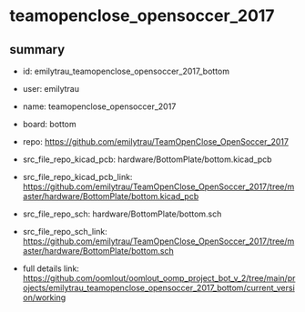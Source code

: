 # teamopenclose_opensoccer_2017
 
## summary 
* id: emilytrau_teamopenclose_opensoccer_2017_bottom
* user: emilytrau
* name: teamopenclose_opensoccer_2017
* board: bottom
* repo: https://github.com/emilytrau/TeamOpenClose_OpenSoccer_2017
* src_file_repo_kicad_pcb: hardware/BottomPlate/bottom.kicad_pcb
* src_file_repo_kicad_pcb_link: https://github.com/emilytrau/TeamOpenClose_OpenSoccer_2017/tree/master/hardware/BottomPlate/bottom.kicad_pcb


* src_file_repo_sch: hardware/BottomPlate/bottom.sch
* src_file_repo_sch_link: https://github.com/emilytrau/TeamOpenClose_OpenSoccer_2017/tree/master/hardware/BottomPlate/bottom.sch
* full details link: https://github.com/oomlout/oomlout_oomp_project_bot_v_2/tree/main/projects/emilytrau_teamopenclose_opensoccer_2017_bottom/current_version/working  








